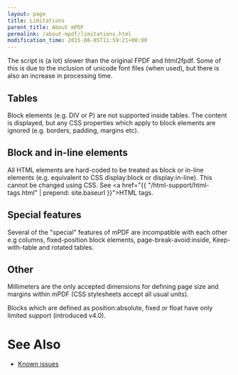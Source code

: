 ```yaml
---
layout: page
title: Limitations
parent_title: About mPDF
permalink: /about-mpdf/limitations.html
modification_time: 2015-08-05T11:59:21+00:00
---
```


The script is (a lot) slower than the original FPDF and html2fpdf. Some of this is due to the inclusion of unicode font files (when used), but there is also an increase in processing time.

## Tables

Block elements (e.g. DIV or P) are not supported inside tables. The content is displayed, but any CSS properties which apply to block elements are ignored (e.g. borders, padding, margins etc).

## Block and in-line elements

All HTML elements are hard-coded to be treated as block or in-line elements (e.g. equivalent to CSS display:block or display:in-line). This cannot be changed using CSS. See <a href="{{ "/html-support/html-tags.html" | prepend: site.baseurl }}">HTML tags</a>.

## Special features

Several of the "special" features of mPDF are incompatible with each other e.g columns, fixed-position block elements, page-break-avoid:inside, Keep-with-table and rotated tables.

## Other

Millimeters are the only accepted dimensions for defining page size and margins within mPDF (CSS stylesheets accept all usual units).

Blocks which are defined as position:absolute, fixed or float have only limited support (introduced v4.0).

# See Also

<ul>
<li><a href="{{ "/troubleshooting/known-issues.html" | prepend: site.baseurl }}">Known issues</a></li>
</ul>
